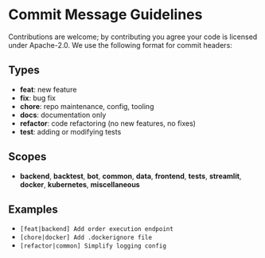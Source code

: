 
# Commit Message Guidelines

Contributions are welcome; by contributing you agree your code is licensed under Apache-2.0.
We use the following format for commit headers:

## Types

- **feat**: new feature
- **fix**: bug fix
- **chore**: repo maintenance, config, tooling
- **docs**: documentation only
- **refactor**: code refactoring (no new features, no fixes)
- **test**: adding or modifying tests

## Scopes

- **backend**, **backtest**, **bot**, **common**, **data**, **frontend**, **tests**, **streamlit**, **docker**, **kubernetes**, **miscellaneous**

## Examples

- `[feat|backend] Add order execution endpoint`  
- `[chore|docker] Add .dockerignore file`
- `[refactor|common] Simplify logging config`
